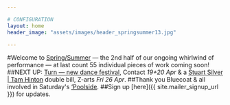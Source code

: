 ```yaml
---

# CONFIGURATION
layout: home
header_image: "assets/images/header_springsummer13.jpg"

---
```

#Welcome to [Spring/Summer](/current/2013-springsummer/index.html) — the 2nd half of our ongoing whirlwind of performance — at last count 55 individual pieces of work coming soon!    
##NEXT UP: [Turn — new dance festival](/current/2013-turn/index.html), Contact *19+20 Apr* & a [Stuart Silver | Tam Hinton](/current/2013-springsummer/silverhinton/index.html) double bill, Z-arts *Fri 26 Apr*.
##Thank you Bluecoat &  all involved in Saturday's [‘Poolside](/current/2013-poolside/index.html).
##Sign up [here]({{ site.mailer_signup_url }}) for updates.
